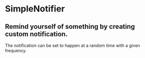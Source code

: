 SimpleNotifier
==============
Remind yourself of something by creating custom notification.
------------------------------------------------------------- 
The notification can be set to happen at a random time with a given frequency.
